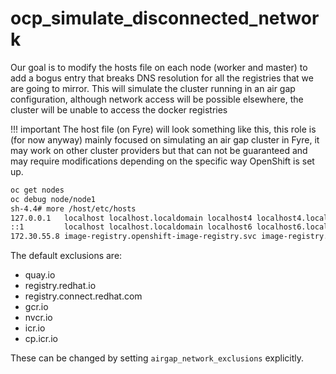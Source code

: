 ocp_simulate_disconnected_network
===============================================================================

Our goal is to modify the hosts file on each node (worker and master) to add a bogus entry that breaks DNS resolution for all the registries that we are going to mirror.  This will simulate the cluster running in an air gap configuration, although network access will be possible elsewhere, the cluster will be unable to access the docker registries

!!! important
    The host file (on Fyre) will look something like this, this role is (for now anyway) mainly focused on simulating an air gap cluster in Fyre, it may work on other cluster providers but that can not be guaranteed and may require modifications depending on the specific way OpenShift is set up.

```bash
oc get nodes
oc debug node/node1
sh-4.4# more /host/etc/hosts
127.0.0.1   localhost localhost.localdomain localhost4 localhost4.localdomain4
::1         localhost localhost.localdomain localhost6 localhost6.localdomain6
172.30.55.8 image-registry.openshift-image-registry.svc image-registry.openshift-image-registry.svc.cluster.local # openshift-generated-node-resolver
```


The default exclusions are:

- quay.io
- registry.redhat.io
- registry.connect.redhat.com
- gcr.io
- nvcr.io
- icr.io
- cp.icr.io

These can be changed by setting `airgap_network_exclusions` explicitly.
